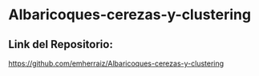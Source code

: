 # Albaricoques-cerezas-y-clustering
## Link del Repositorio:
https://github.com/emherraiz/Albaricoques-cerezas-y-clustering
